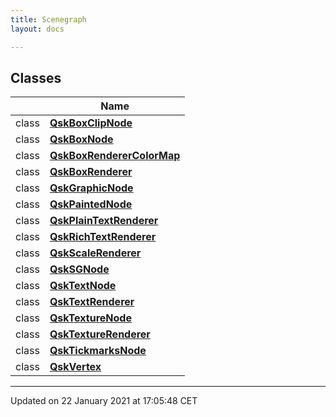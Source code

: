 ```yaml
---
title: Scenegraph
layout: docs

---
```



## Classes

|                | Name           |
| -------------- | -------------- |
| class | **[QskBoxClipNode](/docs/classes/class_qsk_box_clip_node/)**  |
| class | **[QskBoxNode](/docs/classes/class_qsk_box_node/)**  |
| class | **[QskBoxRendererColorMap](/docs/classes/class_qsk_box_renderer_color_map/)**  |
| class | **[QskBoxRenderer](/docs/classes/class_qsk_box_renderer/)**  |
| class | **[QskGraphicNode](/docs/classes/class_qsk_graphic_node/)**  |
| class | **[QskPaintedNode](/docs/classes/class_qsk_painted_node/)**  |
| class | **[QskPlainTextRenderer](/docs/classes/class_qsk_plain_text_renderer/)**  |
| class | **[QskRichTextRenderer](/docs/classes/class_qsk_rich_text_renderer/)**  |
| class | **[QskScaleRenderer](/docs/classes/class_qsk_scale_renderer/)**  |
| class | **[QskSGNode](/docs/classes/class_qsk_s_g_node/)**  |
| class | **[QskTextNode](/docs/classes/class_qsk_text_node/)**  |
| class | **[QskTextRenderer](/docs/classes/class_qsk_text_renderer/)**  |
| class | **[QskTextureNode](/docs/classes/class_qsk_texture_node/)**  |
| class | **[QskTextureRenderer](/docs/classes/class_qsk_texture_renderer/)**  |
| class | **[QskTickmarksNode](/docs/classes/class_qsk_tickmarks_node/)**  |
| class | **[QskVertex](/docs/classes/class_qsk_vertex/)**  |






-------------------------------

Updated on 22 January 2021 at 17:05:48 CET